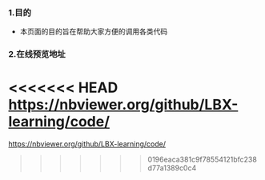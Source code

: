 ### 1.目的
  - 本页面的目的旨在帮助大家方便的调用各类代码

### 2.在线预览地址
<<<<<<< HEAD
https://nbviewer.org/github/LBX-learning/code/ 
=======
https://nbviewer.org/github/LBX-learning/code/
>>>>>>> 0196eaca381c9f78554121bfc238d77a1389c0c4
